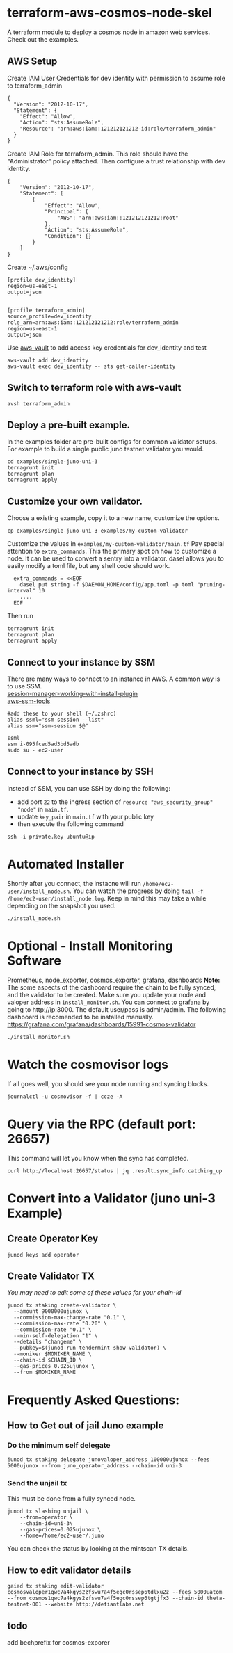 
# terraform-aws-cosmos-node-skel
A terraform module to deploy a cosmos node in amazon web services. Check out the examples.  

## AWS Setup
Create IAM User Credentials for dev identity with permission to assume role to terraform_admin
```
{
  "Version": "2012-10-17",
  "Statement": {
    "Effect": "Allow",
    "Action": "sts:AssumeRole",
    "Resource": "arn:aws:iam::121212121212-id:role/terraform_admin"
  }
}
```

Create IAM Role for terraform_admin. This role should have the "Administrator" policy attached. Then configure a trust relationship with dev identity.

```
{
    "Version": "2012-10-17",
    "Statement": [
        {
            "Effect": "Allow",
            "Principal": {
                "AWS": "arn:aws:iam::121212121212:root"
            },
            "Action": "sts:AssumeRole",
            "Condition": {}
        }
    ]
}
```

Create ~/.aws/config
```
[profile dev_identity]
region=us-east-1
output=json


[profile terraform_admin]
source_profile=dev_identity
role_arn=arn:aws:iam::121212121212:role/terraform_admin
region=us-east-1
output=json
```

Use [aws-vault](https://github.com/99designs/aws-vault) to add access key credentials for dev_identity and test

```
aws-vault add dev_identity
aws-vault exec dev_identity -- sts get-caller-identity
```

## Switch to terraform role with aws-vault

```
avsh terraform_admin
```

## Deploy a pre-built example.  
In the examples folder are pre-built configs for common validator setups.  For example to build a single public juno testnet validator you would.

```
cd examples/single-juno-uni-3
terragrunt init
terragrunt plan
terragrunt apply
```

## Customize your own validator.  
Choose a existing example, copy it to a new name, customize the options.  

```
cp examples/single-juno-uni-3 examples/my-custom-validator
```
Customize the values in `examples/my-custom-validator/main.tf` Pay special attention to `extra_commands`.  This the primary spot on how to customize a node.  It can be used to convert a sentry into a validator. dasel allows you to easily modify a toml file, but any shell code should work.
```
  extra_commands = <<EOF
    dasel put string -f $DAEMON_HOME/config/app.toml -p toml "pruning-interval" 10
    ....
  EOF
```

Then run
```
terragrunt init
terragrunt plan
terragrunt apply
```


## Connect to your instance by SSM
There are many ways to connect to an instance in AWS.  A common way is to use SSM.  
[session-manager-working-with-install-plugin](https://docs.aws.amazon.com/systems-manager/latest/userguide/session-manager-working-with-install-plugin.html)  
[aws-ssm-tools](https://github.com/mludvig/aws-ssm-tools)  


```
#add these to your shell (~/.zshrc)
alias ssml="ssm-session --list"
alias ssm="ssm-session $@"
```

```
ssml
ssm i-095fced5ad3bd5adb
sudo su - ec2-user
```

## Connect to your instance by SSH  
Instead of SSM, you can use SSH by doing the following:   
- add port `22` to the ingress section of `resource "aws_security_group" "node"` in `main.tf`.   
- update `key_pair` in `main.tf` with your public key  
- then execute the following command
```
ssh -i private.key ubuntu@ip
```

# Automated Installer
Shortly after you connect, the instacne will run `/home/ec2-user/install_node.sh`.  You can watch the progress by doing `tail -f /home/ec2-user/install_node.log`. Keep in mind this may take a while depending on the snapshot you used.
```
./install_node.sh
```

# Optional - Install Monitoring Software
Prometheus, node_exporter, cosmos_exporter, grafana, dashboards
**Note:** The some aspects of the dashboard require the chain to be fully synced, and the validator to be created.  Make sure you update your node and valoper address in `install_monitor.sh`.  You can connect to grafana by going to http://ip:3000.  The default user/pass is admin/admin. The following dashboard is recomended to be installed manually.  https://grafana.com/grafana/dashboards/15991-cosmos-validator
```
./install_monitor.sh
```

# Watch the cosmovisor logs
If all goes well, you should see your node running and syncing blocks.
```
journalctl -u cosmovisor -f | ccze -A
```

# Query via the RPC (default port: 26657)
This command will let you know when the sync has completed.
```
curl http://localhost:26657/status | jq .result.sync_info.catching_up
```

# Convert into a Validator (juno uni-3 Example)

## Create Operator Key

```
junod keys add operator
```

## Create Validator TX
*You may need to edit some of these values for your chain-id*
```
junod tx staking create-validator \
  --amount 9000000ujunox \
  --commission-max-change-rate "0.1" \
  --commission-max-rate "0.20" \
  --commission-rate "0.1" \
  --min-self-delegation "1" \
  --details "changeme" \
  --pubkey=$(junod run tendermint show-validator) \
  --moniker $MONIKER_NAME \
  --chain-id $CHAIN_ID \
  --gas-prices 0.025ujunox \
  --from $MONIKER_NAME
```

# Frequently Asked Questions:

## How to Get out of jail Juno example

### Do the minimum self delegate
```
junod tx staking delegate junovaloper_address 100000ujunox --fees 5000ujunox --from juno_operator_address --chain-id uni-3
```

### Send the unjail tx
This must be done from a fully synced node.
```
junod tx slashing unjail \
    --from=operator \
    --chain-id=uni-3\
    --gas-prices=0.025ujunox \
    --home=/home/ec2-user/.juno
```

You can check the status by looking at the mintscan TX details.


## How to edit validator details  
```
gaiad tx staking edit-validator cosmosvaloper1qwc7a4kgys2zfswu7a4f5egc0rssep6tdlxu2z --fees 5000uatom --from cosmos1qwc7a4kgys2zfswu7a4f5egc0rssep6tgtjfx3 --chain-id theta-testnet-001 --website http://defiantlabs.net
```


## todo
add bechprefix for cosmos-exporer